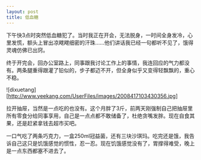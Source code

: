 ```yaml
---
layout: post
title: 低血糖
---
```




下午快3点时突然低血糖犯了。当时我正在开会，无法脱身，一时间全身发冷，心里发慌，额头上冒出凉飕飕细密的汗珠……他们讲话我已经一句都听不见了，饿得灵魂仿佛已出窍。

终于开完会，回办公室路上，同事跟我讨论工作上的事情，我连回应的气力都没有。两条腿重得跟灌了铅似的，步子都迈不开，但全身似乎又变得轻飘飘的，重心不稳。

![dixuetang][http://www.yeekang.com/UserFiles/images/2008417103430356.jpg] 

拉开抽屉，当然是一点吃的也没有。这个月胖了3斤，前两天刚强制自己把抽屉里所有零食分给同事享用，自己是一点点都不敢储备了，杜绝贪嘴发胖。现在自食其果，还是赶紧拿钱去超市买吧。

一口气吃了两条巧克力，一盒250ml冠益菌，还有三块沙琪玛。吃完还是饿，我告诉自己这只是饥饿感觉的惯性，忍一忍。现在饥饿感觉没有了，胃撑得难受，晚上是一点东西都塞不进去了。

